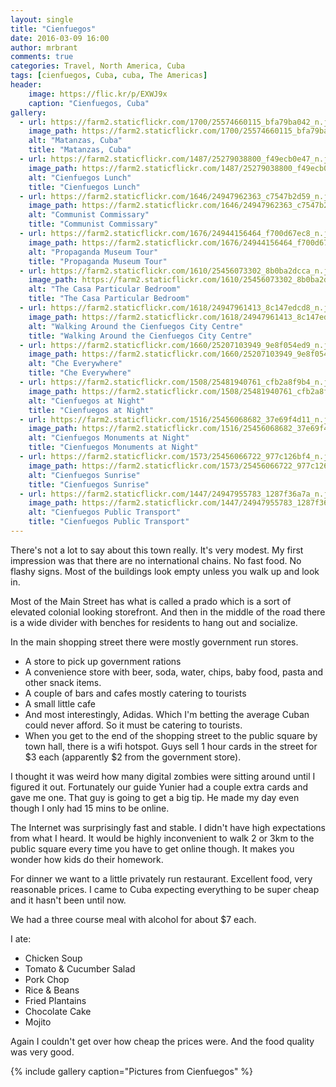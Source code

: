 ```yaml
---
layout: single
title: "Cienfuegos"
date: 2016-03-09 16:00
author: mrbrant
comments: true
categories: Travel, North America, Cuba
tags: [cienfuegos, Cuba, cuba, The Americas]
header:
    image: https://flic.kr/p/EXWJ9x
    caption: "Cienfuegos, Cuba"
gallery:
  - url: https://farm2.staticflickr.com/1700/25574660115_bfa79ba042_n.jpg
    image_path: https://farm2.staticflickr.com/1700/25574660115_bfa79ba042_n.jpg
    alt: "Matanzas⁩, ⁨Cuba⁩"
    title: "Matanzas⁩, ⁨Cuba⁩"
  - url: https://farm2.staticflickr.com/1487/25279038800_f49ecb0e47_n.jpg
    image_path: https://farm2.staticflickr.com/1487/25279038800_f49ecb0e47_n.jpg
    alt: "Cienfuegos Lunch"
    title: "Cienfuegos Lunch"
  - url: https://farm2.staticflickr.com/1646/24947962363_c7547b2d59_n.jpg
    image_path: https://farm2.staticflickr.com/1646/24947962363_c7547b2d59_n.jpg
    alt: "Communist Commissary"
    title: "Communist Commissary"
  - url: https://farm2.staticflickr.com/1676/24944156464_f700d67ec8_n.jpg
    image_path: https://farm2.staticflickr.com/1676/24944156464_f700d67ec8_n.jpg
    alt: "Propaganda Museum Tour"
    title: "Propaganda Museum Tour"
  - url: https://farm2.staticflickr.com/1610/25456073302_8b0ba2dcca_n.jpg
    image_path: https://farm2.staticflickr.com/1610/25456073302_8b0ba2dcca_n.jpg
    alt: "The Casa Particular Bedroom"
    title: "The Casa Particular Bedroom"
  - url: https://farm2.staticflickr.com/1618/24947961413_8c147edcd8_n.jpg
    image_path: https://farm2.staticflickr.com/1618/24947961413_8c147edcd8_n.jpg
    alt: "Walking Around the Cienfuegos City Centre"
    title: "Walking Around the Cienfuegos City Centre"
  - url: https://farm2.staticflickr.com/1660/25207103949_9e8f054ed9_n.jpg
    image_path: https://farm2.staticflickr.com/1660/25207103949_9e8f054ed9_n.jpg
    alt: "Che Everywhere"
    title: "Che Everywhere"
  - url: https://farm2.staticflickr.com/1508/25481940761_cfb2a8f9b4_n.jpg
    image_path: https://farm2.staticflickr.com/1508/25481940761_cfb2a8f9b4_n.jpg
    alt: "Cienfuegos at Night"
    title: "Cienfuegos at Night"
  - url: https://farm2.staticflickr.com/1516/25456068682_37e69f4d11_n.jpg
    image_path: https://farm2.staticflickr.com/1516/25456068682_37e69f4d11_n.jpg
    alt: "Cienfuegos Monuments at Night"
    title: "Cienfuegos Monuments at Night"
  - url: https://farm2.staticflickr.com/1573/25456066722_977c126bf4_n.jpg
    image_path: https://farm2.staticflickr.com/1573/25456066722_977c126bf4_n.jpg
    alt: "Cienfuegos Sunrise"
    title: "Cienfuegos Sunrise"
  - url: https://farm2.staticflickr.com/1447/24947955783_1287f36a7a_n.jpg
    image_path: https://farm2.staticflickr.com/1447/24947955783_1287f36a7a_n.jpg
    alt: "Cienfuegos Public Transport"
    title: "Cienfuegos Public Transport"    
---
```


There's not a lot to say about this town really. It's very modest. My first impression was that there are no international chains. No fast food. No flashy signs. Most of the buildings look empty unless you walk up and look in.

Most of the Main Street has what is called a prado which is a sort of elevated colonial looking storefront. And then in the middle of the road there is a wide divider with benches for residents to hang out and socialize.

In the main shopping street there were mostly government run stores.
<ul>
	<li>A store to pick up government rations</li>
	<li>A convenience store with beer, soda, water, chips, baby food, pasta and other snack items.</li>
	<li>A couple of bars and cafes mostly catering to tourists</li>
	<li>A small little cafe</li>
	<li>And most interestingly, Adidas. Which I'm betting the average Cuban could never afford. So it must be catering to tourists.</li>
	<li>When you get to the end of the shopping street to the public square by town hall, there is a wifi hotspot. Guys sell 1 hour cards in the street for $3 each (apparently $2 from the government store).</li>
</ul>
I thought it was weird how many digital zombies were sitting around until I figured it out. Fortunately our guide Yunier had a couple extra cards and gave me one. That guy is going to get a big tip. He made my day even though I only had 15 mins to be online.

The Internet was surprisingly fast and stable. I didn't have high expectations from what I heard. It would be highly inconvenient to walk 2 or 3km to the public square every time you have to get online though. It makes you wonder how kids do their homework.

For dinner we want to a little privately run restaurant. Excellent food, very reasonable prices. I came to Cuba expecting everything to be super cheap and it hasn't been until now.

We had a three course meal with alcohol for about $7 each.

I ate:
<ul>
	<li>Chicken Soup</li>
	<li>Tomato &amp; Cucumber Salad</li>
	<li>Pork Chop</li>
	<li>Rice &amp; Beans</li>
	<li>Fried Plantains</li>
	<li>Chocolate Cake</li>
	<li>Mojito</li>
</ul>
Again I couldn't get over how cheap the prices were. And the food quality was very good.

{% include gallery caption="Pictures from Cienfuegos" %}